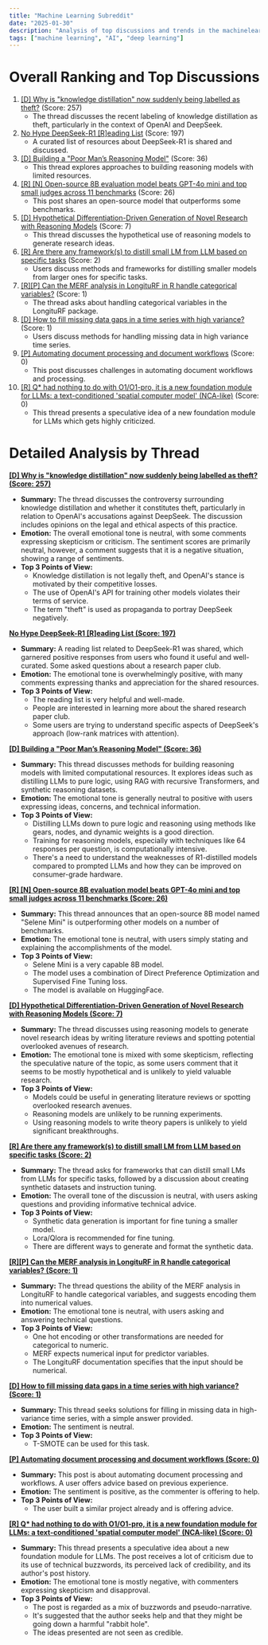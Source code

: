 ```yaml
---
title: "Machine Learning Subreddit"
date: "2025-01-30"
description: "Analysis of top discussions and trends in the machinelearning subreddit"
tags: ["machine learning", "AI", "deep learning"]
---
```


# Overall Ranking and Top Discussions
1.  [[D] Why is "knowledge distillation" now suddenly being labelled as theft?](https://www.reddit.com/r/MachineLearning/comments/1idjtta/d_why_is_knowledge_distillation_now_suddenly/) (Score: 257)
    * The thread discusses the recent labeling of knowledge distillation as theft, particularly in the context of OpenAI and DeepSeek.
2.  [No Hype DeepSeek-R1 [R]eading List](https://www.reddit.com/r/MachineLearning/comments/1ideupn/no_hype_deepseekr1_reading_list/) (Score: 197)
    * A curated list of resources about DeepSeek-R1 is shared and discussed.
3.  [[D] Building a "Poor Man’s Reasoning Model"](https://www.reddit.com/r/MachineLearning/comments/1id8j4o/d_building_a_poor_mans_reasoning_model/) (Score: 36)
    * This thread explores approaches to building reasoning models with limited resources.
4.  [[R] [N] Open-source 8B evaluation model beats GPT-4o mini and top small judges across 11 benchmarks](https://arxiv.org/abs/2501.17195v1) (Score: 26)
    * This post shares an open-source model that outperforms some benchmarks.
5.  [[D] Hypothetical Differentiation-Driven Generation of Novel Research with Reasoning Models](https://www.reddit.com/r/MachineLearning/comments/1ided3m/d_hypothetical_differentiationdriven_generation/) (Score: 7)
    * This thread discusses the hypothetical use of reasoning models to generate research ideas.
6.  [[R] Are there any framework(s) to distill small LM from LLM based on specific tasks](https://www.reddit.com/r/MachineLearning/comments/1idgq1y/r_are_there_any_frameworks_to_distill_small_lm/) (Score: 2)
    * Users discuss methods and frameworks for distilling smaller models from larger ones for specific tasks.
7.  [[R][P] Can the MERF analysis in LongituRF in R handle categorical variables?](https://www.reddit.com/r/MachineLearning/comments/1idvufh/rp_can_the_merf_analysis_in_longiturf_in_r_handle/) (Score: 1)
    * The thread asks about handling categorical variables in the LongituRF package.
8.  [[D] How to fill missing data gaps in a time series with high variance?](https://www.reddit.com/r/MachineLearning/comments/1idw5hl/d_how_to_fill_missing_data_gaps_in_a_time_series/) (Score: 1)
    * Users discuss methods for handling missing data in high variance time series.
9.  [[P] Automating document processing and document workflows](https://www.reddit.com/r/MachineLearning/comments/1idjgnd/p_automating_document_processing_and_document/) (Score: 0)
    * This post discusses challenges in automating document workflows and processing.
10.  [[R] Q* had nothing to do with O1/O1-pro, it is a new foundation module for LLMs: a text-conditioned 'spatial computer model' (NCA-like)](https://www.reddit.com/r/MachineLearning/comments/1idv5rv/r_q_had_nothing_to_do_with_o1o1pro_it_is_a_new/) (Score: 0)
     * This thread presents a speculative idea of a new foundation module for LLMs which gets highly criticized.

# Detailed Analysis by Thread
**[[D] Why is "knowledge distillation" now suddenly being labelled as theft? (Score: 257)](https://www.reddit.com/r/MachineLearning/comments/1idjtta/d_why_is_knowledge_distillation_now_suddenly/)**
*  **Summary:** The thread discusses the controversy surrounding knowledge distillation and whether it constitutes theft, particularly in relation to OpenAI's accusations against DeepSeek. The discussion includes opinions on the legal and ethical aspects of this practice.
*  **Emotion:** The overall emotional tone is neutral, with some comments expressing skepticism or criticism. The sentiment scores are primarily neutral, however, a comment suggests that it is a negative situation, showing a range of sentiments.
*  **Top 3 Points of View:**
    * Knowledge distillation is not legally theft, and OpenAI's stance is motivated by their competitive losses.
    * The use of OpenAI's API for training other models violates their terms of service.
    * The term "theft" is used as propaganda to portray DeepSeek negatively.

**[No Hype DeepSeek-R1 [R]eading List (Score: 197)](https://www.reddit.com/r/MachineLearning/comments/1ideupn/no_hype_deepseekr1_reading_list/)**
*  **Summary:**  A reading list related to DeepSeek-R1 was shared, which garnered positive responses from users who found it useful and well-curated. Some asked questions about a research paper club.
*  **Emotion:**  The emotional tone is overwhelmingly positive, with many comments expressing thanks and appreciation for the shared resources.
*  **Top 3 Points of View:**
    * The reading list is very helpful and well-made.
    * People are interested in learning more about the shared research paper club.
    * Some users are trying to understand specific aspects of DeepSeek's approach (low-rank matrices with attention).

**[[D] Building a "Poor Man’s Reasoning Model" (Score: 36)](https://www.reddit.com/r/MachineLearning/comments/1id8j4o/d_building_a_poor_mans_reasoning_model/)**
*  **Summary:** This thread discusses methods for building reasoning models with limited computational resources. It explores ideas such as distilling LLMs to pure logic, using RAG with recursive Transformers, and synthetic reasoning datasets.
*  **Emotion:** The emotional tone is generally neutral to positive with users expressing ideas, concerns, and technical information.
*  **Top 3 Points of View:**
    * Distilling LLMs down to pure logic and reasoning using methods like gears, nodes, and dynamic weights is a good direction.
    * Training for reasoning models, especially with techniques like 64 responses per question, is computationally intensive.
    * There's a need to understand the weaknesses of R1-distilled models compared to prompted LLMs and how they can be improved on consumer-grade hardware.

**[[R] [N] Open-source 8B evaluation model beats GPT-4o mini and top small judges across 11 benchmarks (Score: 26)](https://arxiv.org/abs/2501.17195v1)**
*   **Summary:** This thread announces that an open-source 8B model named "Selene Mini" is outperforming other models on a number of benchmarks.
*   **Emotion:** The emotional tone is neutral, with users simply stating and explaining the accomplishments of the model.
*   **Top 3 Points of View:**
    * Selene Mini is a very capable 8B model.
    * The model uses a combination of Direct Preference Optimization and Supervised Fine Tuning loss.
    * The model is available on HuggingFace.

**[[D] Hypothetical Differentiation-Driven Generation of Novel Research with Reasoning Models (Score: 7)](https://www.reddit.com/r/MachineLearning/comments/1ided3m/d_hypothetical_differentiationdriven_generation/)**
*  **Summary:**  The thread discusses using reasoning models to generate novel research ideas by writing literature reviews and spotting potential overlooked avenues of research.
*  **Emotion:** The emotional tone is mixed with some skepticism, reflecting the speculative nature of the topic, as some users comment that it seems to be mostly hypothetical and is unlikely to yield valuable research.
*  **Top 3 Points of View:**
    * Models could be useful in generating literature reviews or spotting overlooked research avenues.
    * Reasoning models are unlikely to be running experiments.
    * Using reasoning models to write theory papers is unlikely to yield significant breakthroughs.

**[[R] Are there any framework(s) to distill small LM from LLM based on specific tasks (Score: 2)](https://www.reddit.com/r/MachineLearning/comments/1idgq1y/r_are_there_any_frameworks_to_distill_small_lm/)**
*  **Summary:** The thread asks for frameworks that can distill small LMs from LLMs for specific tasks, followed by a discussion about creating synthetic datasets and instruction tuning.
*  **Emotion:** The overall tone of the discussion is neutral, with users asking questions and providing informative technical advice.
*  **Top 3 Points of View:**
    * Synthetic data generation is important for fine tuning a smaller model.
    * Lora/Qlora is recommended for fine tuning.
    * There are different ways to generate and format the synthetic data.

**[[R][P] Can the MERF analysis in LongituRF in R handle categorical variables? (Score: 1)](https://www.reddit.com/r/MachineLearning/comments/1idvufh/rp_can_the_merf_analysis_in_longiturf_in_r_handle/)**
*  **Summary:**  The thread questions the ability of the MERF analysis in LongituRF to handle categorical variables, and suggests encoding them into numerical values.
*  **Emotion:** The emotional tone is neutral, with users asking and answering technical questions.
*  **Top 3 Points of View:**
    * One hot encoding or other transformations are needed for categorical to numeric.
    * MERF expects numerical input for predictor variables.
    * The LongituRF documentation specifies that the input should be numerical.

**[[D] How to fill missing data gaps in a time series with high variance? (Score: 1)](https://www.reddit.com/r/MachineLearning/comments/1idw5hl/d_how_to_fill_missing_data_gaps_in_a_time_series/)**
*  **Summary:**  This thread seeks solutions for filling in missing data in high-variance time series, with a simple answer provided.
*  **Emotion:** The sentiment is neutral.
*  **Top 3 Points of View:**
    * T-SMOTE can be used for this task.

**[[P] Automating document processing and document workflows (Score: 0)](https://www.reddit.com/r/MachineLearning/comments/1idjgnd/p_automating_document_processing_and_document/)**
*  **Summary:**  This post is about automating document processing and workflows. A user offers advice based on previous experience.
*  **Emotion:** The sentiment is positive, as the commenter is offering to help.
*  **Top 3 Points of View:**
    * The user built a similar project already and is offering advice.

**[[R] Q* had nothing to do with O1/O1-pro, it is a new foundation module for LLMs: a text-conditioned 'spatial computer model' (NCA-like) (Score: 0)](https://www.reddit.com/r/MachineLearning/comments/1idv5rv/r_q_had_nothing_to_do_with_o1o1pro_it_is_a_new/)**
*  **Summary:**  This thread presents a speculative idea about a new foundation module for LLMs. The post receives a lot of criticism due to its use of technical buzzwords, its perceived lack of credibility, and its author's post history.
*  **Emotion:** The emotional tone is mostly negative, with commenters expressing skepticism and disapproval.
*  **Top 3 Points of View:**
    * The post is regarded as a mix of buzzwords and pseudo-narrative.
    * It's suggested that the author seeks help and that they might be going down a harmful "rabbit hole".
    * The ideas presented are not seen as credible.
